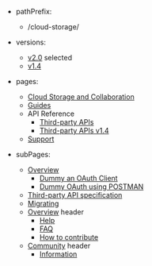 - pathPrefix:
    - /cloud-storage/

- versions:
    - [v2.0](/index.md) selected
    - [v1.4](https://github.com/AdobeDocs/dev-site)

- pages:
    - [Cloud Storage and Collaboration](/index.md)
    - [Guides](/guides/index.md)
    - API Reference
        - [Third-party APIs](/api/index.md)
        - [Third-party APIs v1.4](/api/1-4.md)
    - [Support](/support/index.md)

- subPages:
    - [Overview](/guides/index.md)
        - [Dummy an OAuth Client](/guides/dummy_oauth_client/index.md)
        - [Dummy OAuth using POSTMAN](/guides/dummy_using_postman/index.md)
    - [Third-party API specification](/guides/dummy_metrics_api/index.md)
    - [Migrating](/guides/migrating/index.md)
    - [Overview](/support/index.md) header
        - [Help](/support/index.md)
        - [FAQ](/support/FAQ/index.md)
        - [How to contribute](/support/contribute/index.md)
    - [Community](/support/community/index.md) header
        - [Information](/support/community/index.md)
